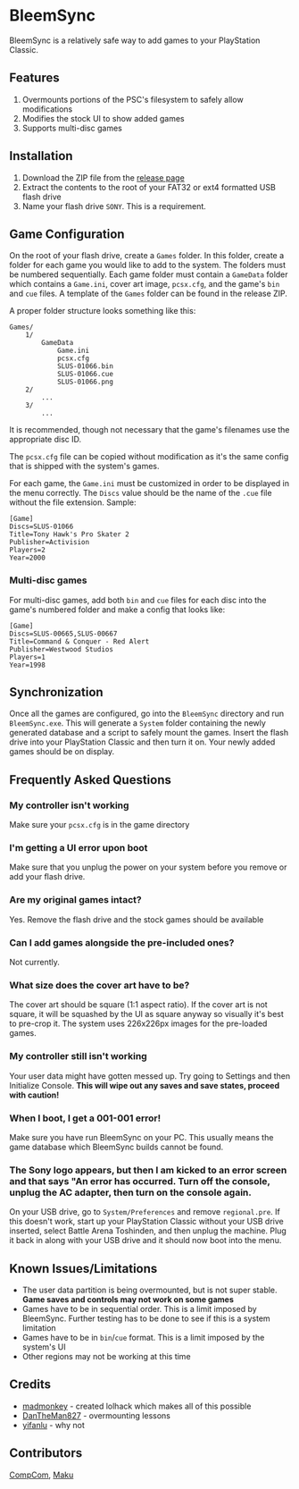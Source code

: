 # BleemSync
BleemSync is a relatively safe way to add games to your PlayStation Classic.

## Features
1. Overmounts portions of the PSC's filesystem to safely allow modifications
1. Modifies the stock UI to show added games
1. Supports multi-disc games

## Installation
1. Download the ZIP file from the [release page](https://github.com/pathartl/BleemSync/releases/latest)
1. Extract the contents to the root of your FAT32 or ext4 formatted USB flash drive
1. Name your flash drive `SONY`. This is a requirement.

## Game Configuration
On the root of your flash drive, create a `Games` folder. In this folder, create a folder for each game you would like to add to the system. The folders must be numbered sequentially. Each game folder must contain a `GameData` folder which contains a `Game.ini`, cover art image, `pcsx.cfg`, and the game's `bin` and `cue` files. A template of the `Games` folder can be found in the release ZIP.

A proper folder structure looks something like this:
```
Games/
    1/
        GameData
            Game.ini
            pcsx.cfg
            SLUS-01066.bin
            SLUS-01066.cue
            SLUS-01066.png
    2/
        ...
    3/
        ...
```
It is recommended, though not necessary that the game's filenames use the appropriate disc ID.

The `pcsx.cfg` file can be copied without modification as it's the same config that is shipped with the system's games.

For each game, the `Game.ini` must be customized in order to be displayed in the menu correctly. The `Discs` value should be the name of the `.cue` file without the file extension. Sample:
```
[Game]
Discs=SLUS-01066
Title=Tony Hawk's Pro Skater 2
Publisher=Activision
Players=2
Year=2000
```

### Multi-disc games
For multi-disc games, add both `bin` and `cue` files for each disc into the game's numbered folder and make a config that looks like:
```
[Game]
Discs=SLUS-00665,SLUS-00667
Title=Command & Conquer - Red Alert
Publisher=Westwood Studios
Players=1
Year=1998
```

## Synchronization
Once all the games are configured, go into the `BleemSync` directory and run `BleemSync.exe`. This will generate a `System` folder containing the newly generated database and a script to safely mount the games. Insert the flash drive into your PlayStation Classic and then turn it on. Your newly added games should be on display.

## Frequently Asked Questions

### My controller isn't working
Make sure your `pcsx.cfg` is in the game directory

### I'm getting a UI error upon boot
Make sure that you unplug the power on your system before you remove or add your flash drive.

### Are my original games intact?
Yes. Remove the flash drive and the stock games should be available

### Can I add games alongside the pre-included ones?
Not currently.

### What size does the cover art have to be?
The cover art should be square (1:1 aspect ratio). If the cover art is not square, it will be squashed by the UI as square anyway so visually it's best to pre-crop it. The system uses 226x226px images for the pre-loaded games.

### My controller still isn't working
Your user data might have gotten messed up. Try going to Settings and then Initialize Console. **This will wipe out any saves and save states, proceed with caution!**

### When I boot, I get a 001-001 error!
Make sure you have run BleemSync on your PC. This usually means the game database which BleemSync builds cannot be found.

### The Sony logo appears, but then I am kicked to an error screen and that says "An error has occurred. Turn off the console, unplug the AC adapter, then turn on the console again.
On your USB drive, go to `System/Preferences` and remove `regional.pre`. If this doesn't work, start up your PlayStation Classic without your USB drive inserted, select Battle Arena Toshinden, and then unplug the machine. Plug it back in along with your USB drive and it should now boot into the menu.

## Known Issues/Limitations
* The user data partition is being overmounted, but is not super stable. **Game saves and controls may not work on some games**
* Games have to be in sequential order. This is a limit imposed by BleemSync. Further testing has to be done to see if this is a system limitation
* Games have to be in `bin`/`cue` format. This is a limit imposed by the system's UI
* Other regions may not be working at this time

## Credits
* [madmonkey](https://github.com/madmonkey1907) - created lolhack which makes all of this possible
* [DanTheMan827](https://github.com/DanTheMan827) - overmounting lessons
* [yifanlu](https://github.com/yifanlu) - why not

## Contributors
[CompCom](https://github.com/compcom), [Maku](https://github.com/justMaku)
